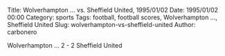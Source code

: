 Title: Wolverhampton … vs. Sheffield United, 1995/01/02
Date: 1995/01/02 00:00
Category: sports
Tags: football, football scores, Wolverhampton …, Sheffield United
Slug: wolverhampton-vs-sheffield-united
Author: carbonero


Wolverhampton … 2 - 2 Sheffield United
